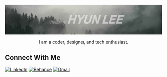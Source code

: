 ![Header_image](https://raw.githubusercontent.com/iswhars/iswhars/master/Assets/GitHub_Header.jpg)

<p align = "center">
  I am a coder, designer, and tech enthusiast.
</p>

## Connect With Me

[![LinkedIn](https://img.shields.io/badge/HyunLee-%230077B5.svg?style=for-the-badge&logo=linkedin&logoColor=white)](https://www.linkedin.com/in/hyunjoon-lee/)
[![Behance](https://img.shields.io/badge/DesignPortfolio-1769ff?style=for-the-badge&logo=behance&logoColor=white)](https://www.behance.net/hyunjoonlee)
[![Gmail](https://img.shields.io/badge/'hyun-joon.lee@vanderbilt.edu'-D14836?style=for-the-badge&logo=gmail&logoColor=white)](mailto:hyunleesp@gmail.com)
